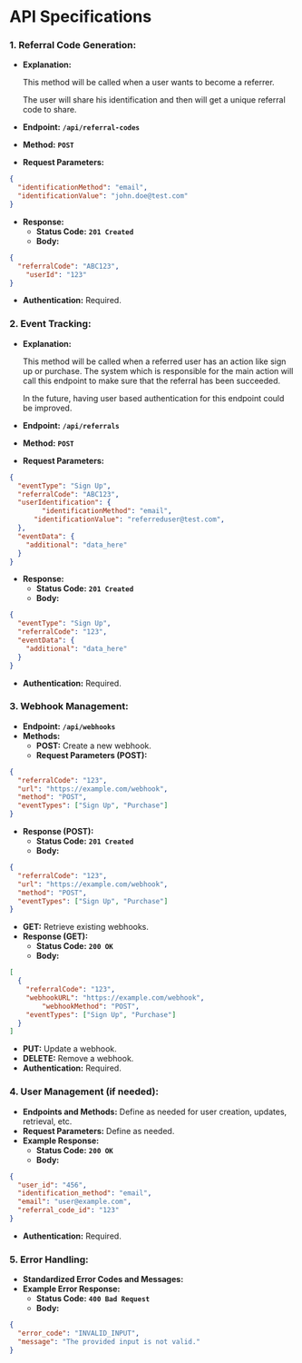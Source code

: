 # API Specifications

### **1. Referral Code Generation:**

- ************************Explanation:************************

  This method will be called when a user wants to become a referrer.

  The user will share his identification and then will get a unique referral code to share.

- **Endpoint:** **`/api/referral-codes`**
- **Method:** **`POST`**
- **Request Parameters:**

```json
{
  "identificationMethod": "email",
  "identificationValue": "john.doe@test.com"
}
```

- **Response:**
    - **Status Code:** **`201 Created`**
    - **Body:**

```json
{
  "referralCode": "ABC123",
	"userId": "123"
}
```

- **Authentication:** Required.

### **2. Event Tracking:**

- ************************Explanation:************************

  This method will be called when a referred user has an action like sign up or purchase. The system which is responsible for the main action will call this endpoint to make sure that the referral has been succeeded.

  In the future, having user based authentication for this endpoint could be improved.

- **Endpoint:** **`/api/referrals`**
- **Method:** **`POST`**
- **Request Parameters:**

```json
{
  "eventType": "Sign Up",
  "referralCode": "ABC123",
  "userIdentification": {
		"identificationMethod": "email",
	  "identificationValue": "referreduser@test.com",
  },
  "eventData": {
    "additional": "data_here"
  }
}
```

- **Response:**
    - **Status Code:** **`201 Created`**
    - **Body:**

```json
{
  "eventType": "Sign Up",
  "referralCode": "123",
  "eventData": {
    "additional": "data_here"
  }
}
```

- **Authentication:** Required.

### **3. Webhook Management:**

- **Endpoint:** **`/api/webhooks`**
- **Methods:**
    - **POST:** Create a new webhook.
    - **Request Parameters (POST):**

```json
{
  "referralCode": "123",
  "url": "https://example.com/webhook",
  "method": "POST",
  "eventTypes": ["Sign Up", "Purchase"]
}

```

- **Response (POST):**
    - **Status Code:** **`201 Created`**
    - **Body:**

```json
{
  "referralCode": "123",
  "url": "https://example.com/webhook",
  "method": "POST",
  "eventTypes": ["Sign Up", "Purchase"]
}

```

- **GET:** Retrieve existing webhooks.
- **Response (GET):**
    - **Status Code:** **`200 OK`**
    - **Body:**

```json
[
  {
    "referralCode": "123",
    "webhookURL": "https://example.com/webhook",
		"webhookMethod": "POST",
    "eventTypes": ["Sign Up", "Purchase"]
  }
]

```

- **PUT:** Update a webhook.
- **DELETE:** Remove a webhook.
- **Authentication:** Required.

### **4. User Management (if needed):**

- **Endpoints and Methods:** Define as needed for user creation, updates, retrieval, etc.
- **Request Parameters:** Define as needed.
- **Example Response:**
    - **Status Code:** **`200 OK`**
    - **Body:**

```json
{
  "user_id": "456",
  "identification_method": "email",
  "email": "user@example.com",
  "referral_code_id": "123"
}

```

- **Authentication:** Required.

### **5. Error Handling:**

- **Standardized Error Codes and Messages:**
- **Example Error Response:**
    - **Status Code:** **`400 Bad Request`**
    - **Body:**

```json
{
  "error_code": "INVALID_INPUT",
  "message": "The provided input is not valid."
}

```